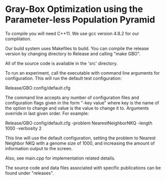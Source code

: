Gray-Box Optimization using the Parameter-less Population Pyramid
==

To compile you will need C++11.  We use gcc version 4.8.2 for our complilation.

Our build system uses Makefiles to build.  You can compile the release version
by changing directory to Release and calling "make GBO".

All of the source code is available in the 'src' directory.

To run an experiment, call the executable with command line arguments for configuration.
This will run the default test configuration:

Release/GBO config/default.cfg

The command line accepts any number of configuration files and configuration flags given
in the form "-key value" where key is the name of the option to change and value is the
value to change it to.  Arguments override in last given order.  For example:

Release/GBO config/default.cfg -problem NearestNeighborNKQ -length 1000 -verbosity 2

This line will use the default configuration, setting the problem to Nearest Neighbor NKQ
with a genome size of 1000, and increasing the amount of information output to the screen.

Also, see main.cpp for implementation related details.

The source code and data files associated with specific publications can be
found under "releases".

